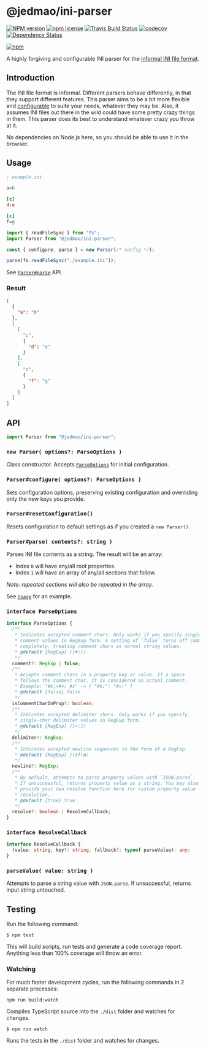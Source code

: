 # @jedmao/ini-parser

[![NPM version](http://img.shields.io/npm/v/@jedmao/ini-parser.svg?style=flat)](https://www.npmjs.com/package/@jedmao/ini-parser)
[![npm license](http://img.shields.io/npm/l/@jedmao/ini-parser.svg?style=flat-square)](https://www.npmjs.com/package/@jedmao/ini-parser)
[![Travis Build Status](https://img.shields.io/travis/jedmao/ini-parser.svg)](https://travis-ci.org/jedmao/ini-parser)
[![codecov](https://codecov.io/gh/jedmao/ini-parser/branch/master/graph/badge.svg)](https://codecov.io/gh/jedmao/ini-parser)
[![Dependency Status](https://gemnasium.com/badges/github.com/jedmao/ini-parser.svg)](https://gemnasium.com/github.com/jedmao/ini-parser)

[![npm](https://nodei.co/npm/@jedmao/ini-parser.svg?downloads=true)](https://nodei.co/npm/@jedmao/ini-parser/)

A highly forgiving and configurable INI parser for the [informal INI file format](https://en.wikipedia.org/wiki/INI_file).

## Introduction

The INI file format is informal. Different parsers behave differently, in that they support different features. This parser aims to be a bit more flexible and [configurable](#options) to suite your needs, whatever they may be. Also, it assumes INI files out there in the wild could have some pretty crazy things in them. This parser does its best to understand whatever crazy you throw at it.

No dependencies on Node.js here, so you should be able to use it in the browser.

## Usage

```ini
; example.ini

a=b

[c]
d:e

[c]
f=g
```

```ts
import { readFileSync } from "fs";
import Parser from "@jedmao/ini-parser";

const { configure, parse } = new Parser(/* config */);

parse(fs.readFileSync("./example.ini"));
```

See [`Parser#parse`](#parserparse-contents-string-) API.

### Result

```json
[
  {
    "a": "b"
  },
  [
    [
      "c",
      {
        "d": "e"
      }
    ],
    [
      "c",
      {
        "f": "g"
      }
    ]
  ]
]
```

## API

```ts
import Parser from "@jedmao/ini-parser";
```

### `new Parser( options?: ParseOptions )`

Class constructor. Accepts [`ParseOptions`](#interface-parseoptions) for initial configuration.

### `Parser#configure( options?: ParseOptions )`

Sets configuration options, preserving existing configuration and overriding only the new keys you provide.

### `Parser#resetConfiguration()`

Resets configuration to default settings as if you created a `new Parser()`.

### `Parser#parse( contents?: string )`

Parses INI file contents as a string. The result will be an array:

- Index `0` will have any/all root properties.
- Index `1` will have an array of any/all sections that follow.

_Note: repeated sections will also be repeated in the array._

See [`Usage`](#usage) for an example.

### `interface ParseOptions`

```ts
interface ParseOptions {
  /**
   * Indicates accepted comment chars. Only works if you specify single-char
   * comment values in RegExp form. A setting of `false` turns off comments
   * completely, treating comment chars as normal string values.
   * @default {RegExp} /[#;]/
   */
  comment?: RegExp | false;
  /**
   * Accepts comment chars in a property key or value. If a space
   * follows the comment char, it is considered an actual comment.
   * Example: "#k;=#v; #z" -> { "#k;": "#v;" }
   * @default {false} false
   */
  isCommentCharInProp?: boolean;
  /**
   * Indicates accepted delimiter chars. Only works if you specify
   * single-char delimiter values in RegExp form.
   * @default {RegExp} /[=:]/
   */
  delimiter?: RegExp;
  /**
   * Indicates accepted newline sequences in the form of a RegExp.
   * @default {RegExp} /\r?\n/
   */
  newline?: RegExp;
  /**
   * By default, attempts to parse property values with `JSON.parse`.
   * If unsuccessful, returns property value as a string. You may also
   * provide your own resolve function here for custom property value
   * resolution.
   * @default {true} true
   */
  resolve?: boolean | ResolveCallback;
}
```

### `interface ResolveCallback`

```ts
interface ResolveCallback {
  (value: string, key?: string, fallback?: typeof parseValue): any;
}
```

### `parseValue( value: string )`

Attempts to parse a string value with `JSON.parse`. If unsuccessful, returns input string untouched.

## Testing

Run the following command:

```
$ npm test
```

This will build scripts, run tests and generate a code coverage report. Anything less than 100% coverage will throw an error.

### Watching

For much faster development cycles, run the following commands in 2 separate processes:

```
npm run build:watch
```

Compiles TypeScript source into the `./dist` folder and watches for changes.

```
$ npm run watch
```

Runs the tests in the `./dist` folder and watches for changes.
